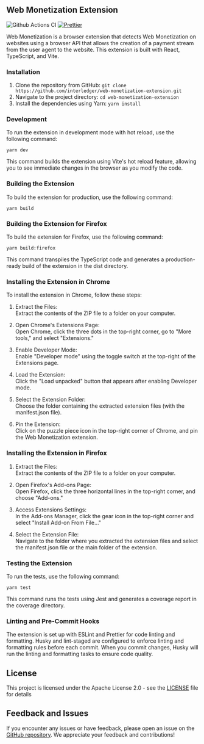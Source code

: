 ## Web Monetization Extension

![Github Actions CI](https://github.com/interledger/web-monetization-extension/actions/workflows/ci.yml/badge.svg?branch=main)
[![Prettier](https://img.shields.io/badge/code_style-prettier-ff69b4.svg?style=flat-square)](https://prettier.io/)

Web Monetization is a browser extension that detects Web Monetization on websites using a browser API that allows the
creation of a payment stream from the user agent to the website. This extension is built with React, TypeScript, and
Vite.

### Installation

1. Clone the repository from GitHub: `git clone https://github.com/interledger/web-monetization-extension.git`
2. Navigate to the project directory: `cd web-monetization-extension`
3. Install the dependencies using Yarn: `yarn install`

### Development

To run the extension in development mode with hot reload, use the following command:

`yarn dev`

This command builds the extension using Vite's hot reload feature, allowing you to see immediate changes in the browser
as you modify the code.

### Building the Extension

To build the extension for production, use the following command:

`yarn build`

### Building the Extension for Firefox

To build the extension for Firefox, use the following command:

`yarn build:firefox`

This command transpiles the TypeScript code and generates a production-ready build of the extension in the dist
directory.

### Installing the Extension in Chrome

To install the extension in Chrome, follow these steps:
1. Extract the Files:<br/>
Extract the contents of the ZIP file to a folder on your computer.

2. Open Chrome's Extensions Page:<br/>
Open Chrome, click the three dots in the top-right corner, go to "More tools," and select "Extensions."

3. Enable Developer Mode:<br/>
Enable "Developer mode" using the toggle switch at the top-right of the Extensions page.

4. Load the Extension:<br/>
Click the "Load unpacked" button that appears after enabling Developer mode.

5. Select the Extension Folder:<br/>
Choose the folder containing the extracted extension files (with the manifest.json file).

6. Pin the Extension:<br/>
Click on the puzzle piece icon in the top-right corner of Chrome, and pin the Web Monetization extension.

### Installing the Extension in Firefox
1. Extract the Files:<br/>
Extract the contents of the ZIP file to a folder on your computer.

2. Open Firefox's Add-ons Page:<br/>
Open Firefox, click the three horizontal lines in the top-right corner, and choose "Add-ons."

3. Access Extensions Settings:<br/>
In the Add-ons Manager, click the gear icon in the top-right corner and select "Install Add-on From File..."

4. Select the Extension File:<br/>
Navigate to the folder where you extracted the extension files and select the manifest.json file or the main folder of the extension.

### Testing the Extension

To run the tests, use the following command:

`yarn test`

This command runs the tests using Jest and generates a coverage report in the coverage directory.

### Linting and Pre-Commit Hooks

The extension is set up with ESLint and Prettier for code linting and formatting. Husky and lint-staged are configured
to enforce linting and formatting rules before each commit. When you commit changes, Husky will run the linting and
formatting tasks to ensure code quality.

## License

This project is licensed under the Apache License 2.0 - see the [LICENSE](https://www.apache.org/licenses/LICENSE-2.0)
file for details

## Feedback and Issues

If you encounter any issues or have feedback, please open an issue on
the [GitHub repository](https://github.com/interledger/web-monetization-extension/issues). We appreciate your feedback
and contributions!
